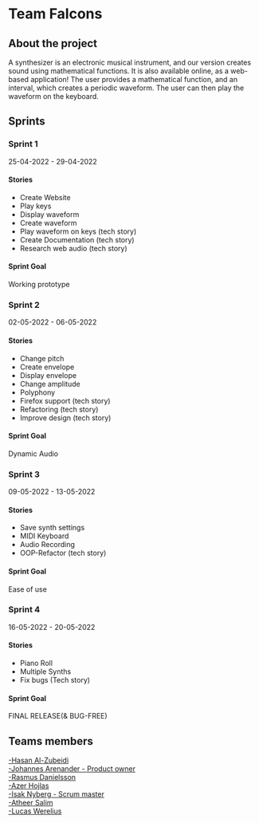 
# Team Falcons

## About the project
A synthesizer is an electronic musical instrument, and our version creates sound using mathematical functions. It is also available online, as a web-based application! The user provides a mathematical function, and an interval, which creates a periodic waveform. The user can then play the waveform on the keyboard.


## Sprints

### Sprint 1

25-04-2022 - 29-04-2022

#### Stories
-    Create Website
-    Play keys
-    Display waveform
-    Create waveform
-    Play waveform on keys (tech story)
-    Create Documentation (tech story)
-    Research web audio (tech story)

#### Sprint Goal
Working prototype

### Sprint 2

02-05-2022 - 06-05-2022

#### Stories
-    Change pitch 
-    Create envelope  
-    Display envelope 
-    Change amplitude
-    Polyphony 
-    Firefox support (tech story)
-    Refactoring (tech story)
-    Improve design (tech story)

#### Sprint Goal
Dynamic Audio

### Sprint 3

09-05-2022 - 13-05-2022

#### Stories
-    Save synth settings 
-    MIDI Keyboard  
-    Audio Recording  
-    OOP-Refactor (tech story)


#### Sprint Goal
Ease of use


### Sprint 4

16-05-2022 - 20-05-2022

#### Stories
-    Piano Roll 
-    Multiple Synths  
-    Fix bugs (Tech story)  



#### Sprint Goal
FINAL RELEASE(& BUG-FREE)


## Teams members
   [-Hasan Al-Zubeidi](https://github.com/HasanAlzubeidi)   
   [-Johannes Arenander - Product owner](https://github.com/johnaren)   
   [-Rasmus Danielsson](https://github.com/rasmus-d)   
   [-Azer Hojlas](https://github.com/AzerHojlas)   
   [-Isak Nyberg - Scrum master](https://github.com/IsakNyberg)   
   [-Atheer Salim](https://github.com/Atheer2104)   
   [-Lucas Werelius](https://github.com/WereliusLucas)   
   